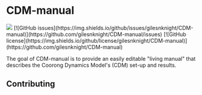 # CDM-manual

<!-- badges: start -->

<img src="https://img.shields.io/badge/book--coverage-minimal-red">
[![GitHub issues](https://img.shields.io/github/issues/gilesnknight/CDM-manual)](https://github.com/gilesnknight/CDM-manual/issues)
[![GitHub license](https://img.shields.io/github/license/gilesnknight/CDM-manual)](https://github.com/gilesnknight/CDM-manual)

<!-- badges: end -->

The goal of CDM-manual is to provide an easily editable "living manual" that describes the Coorong Dynamics Model's (CDM) set-up and results.

## Contributing
